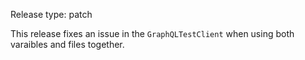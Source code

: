 Release type: patch

This release fixes an issue in the `GraphQLTestClient` when using both varaibles and files together.
